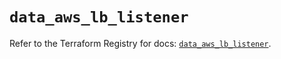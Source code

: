 # `data_aws_lb_listener`

Refer to the Terraform Registry for docs: [`data_aws_lb_listener`](https://registry.terraform.io/providers/hashicorp/aws/4.67.0/docs/data-sources/lb_listener).
